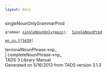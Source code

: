 ```yaml
---
layout: docs
---
```

<span class="title">singleNounOnly</span><span class="type">GrammarProd</span>

`grammar `<span class="classExtLink">[`singleNounOnly(main)`](../object/singleNounOnly(main).html)</span>` :   `[`SingleNounProd`](../object/SingleNounProd.html)

[`en_us.t`](../file/en_us.t.html)`[`[`5439`](../source/en_us.t.html#5439)`]`



terminalNounPhrase-\>np\_  
\| completeNounPhrase-\>np\_  
TADS 3 Library Manual  
Generated on 5/16/2013 from TADS version 3.1.3


